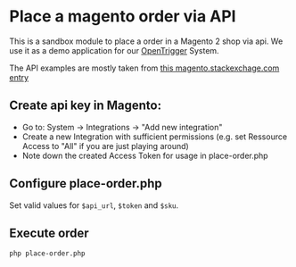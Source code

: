 # Place a magento order via API

This is a sandbox module to place a order in a Magento 2 shop via api. We use it as a demo application for our [OpenTrigger](https://www.opentrigger.com) System.

The API examples are mostly taken from [this magento.stackexchage.com entry](http://magento.stackexchange.com/questions/136028/magento-2-create-order-using-rest-api)

## Create api key in Magento:

- Go to: System -> Integrations -> "Add new integration"
- Create a new Integration with sufficient permissions (e.g. set Ressource Access to "All" if you are just playing around)
- Note down the created Access Token for usage in place-order.php

## Configure place-order.php

Set valid values for `$api_url`, `$token` and `$sku`.

## Execute order
``php place-order.php``


